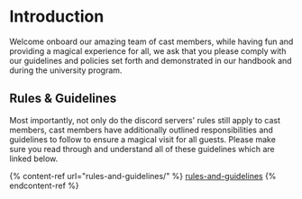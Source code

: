 # Introduction

Welcome onboard our amazing team of cast members, while having fun and providing a magical experience for all, we ask that you please comply with our guidelines and policies set forth and demonstrated in our handbook and during the university program.

## Rules & Guidelines

Most importantly, not only do the discord servers' rules still apply to cast members, cast members have additionally outlined responsibilities and guidelines to follow to ensure a magical visit for all guests. Please make sure you read through and understand all of these guidelines which are linked below.

{% content-ref url="rules-and-guidelines/" %}
[rules-and-guidelines](rules-and-guidelines/)
{% endcontent-ref %}

